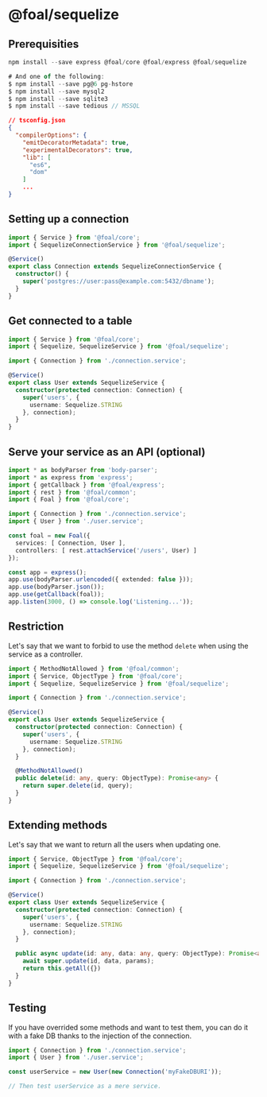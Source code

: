 # @foal/sequelize

## Prerequisities 

```typescript
npm install --save express @foal/core @foal/express @foal/sequelize

# And one of the following:
$ npm install --save pg@6 pg-hstore
$ npm install --save mysql2
$ npm install --save sqlite3
$ npm install --save tedious // MSSQL
```

```json
// tsconfig.json
{
  "compilerOptions": {
    "emitDecoratorMetadata": true,
    "experimentalDecorators": true,
    "lib": [
      "es6",
      "dom"
    ]
    ...
}
```

## Setting up a connection

```typescript
import { Service } from '@foal/core';
import { SequelizeConnectionService } from '@foal/sequelize';

@Service()
export class Connection extends SequelizeConnectionService {
  constructor() {
    super('postgres://user:pass@example.com:5432/dbname');
  }
}
```

## Get connected to a table

```typescript
import { Service } from '@foal/core';
import { Sequelize, SequelizeService } from '@foal/sequelize';

import { Connection } from './connection.service';

@Service()
export class User extends SequelizeService {
  constructor(protected connection: Connection) {
    super('users', {
      username: Sequelize.STRING
    }, connection);
  }
}
```

## Serve your service as an API (optional)

```typescript
import * as bodyParser from 'body-parser';
import * as express from 'express';
import { getCallback } from '@foal/express';
import { rest } from '@foal/common';
import { Foal } from '@foal/core';

import { Connection } from './connection.service';
import { User } from './user.service';

const foal = new Foal({
  services: [ Connection, User ],
  controllers: [ rest.attachService('/users', User) ]
});

const app = express();
app.use(bodyParser.urlencoded({ extended: false }));
app.use(bodyParser.json());
app.use(getCallback(foal));
app.listen(3000, () => console.log('Listening...'));
```

## Restriction

Let's say that we want to forbid to use the method `delete` when using the service as a controller.

```typescript
import { MethodNotAllowed } from '@foal/common';
import { Service, ObjectType } from '@foal/core';
import { Sequelize, SequelizeService } from '@foal/sequelize';

import { Connection } from './connection.service';

@Service()
export class User extends SequelizeService {
  constructor(protected connection: Connection) {
    super('users', {
      username: Sequelize.STRING
    }, connection);
  }

  @MethodNotAllowed()
  public delete(id: any, query: ObjectType): Promise<any> {
    return super.delete(id, query);
  }
}
```

## Extending methods

Let's say that we want to return all the users when updating one.

```typescript
import { Service, ObjectType } from '@foal/core';
import { Sequelize, SequelizeService } from '@foal/sequelize';

import { Connection } from './connection.service';

@Service()
export class User extends SequelizeService {
  constructor(protected connection: Connection) {
    super('users', {
      username: Sequelize.STRING
    }, connection);
  }

  public async update(id: any, data: any, query: ObjectType): Promise<any> {
    await super.update(id, data, params);
    return this.getAll({})
  }
}
```

## Testing

If you have overrided some methods and want to test them, you can do it with a fake DB thanks to the injection of the connection.

```typescript
import { Connection } from './connection.service';
import { User } from './user.service';

const userService = new User(new Connection('myFakeDBURI'));

// Then test userService as a mere service.
```